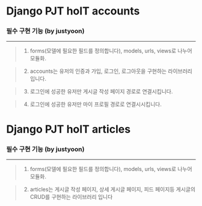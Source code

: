 # Django PJT hoIT accounts

### 필수 구현 기능 (by justyoon)

---
> 1. forms(모델에 필요한 필드를 정의합니다), models, urls, views로 나누어 모듈화.

> 2. accounts는 유저의 인증과 가입, 로그인, 로그아웃을 구현하는 라이브러리 입니다.

> 3. 로그인에 성공한 유저만 게시글 작성 페이지 경로로 연결시킵니다.

> 4. 로그인에 성공한 유저만 마이 프로필 경로로 연결시시킵니다.


# Django PJT hoIT articles

### 필수 구현 기능 (by justyoon)

---

> 1. forms(모델에 필요한 필드를 정의합니다), models, urls, views로 나누어 모듈화.

> 2. articles는 게시글 작성 페이지, 상세 게시글 페이지, 피드 페이지등 게시글의 CRUD를 구현하는 라이브러리 입니다 